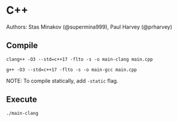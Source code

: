 # C++

Authors: Stas Minakov (@supermina999), Paul Harvey (@prharvey)

## Compile

```
clang++ -O3 --std=c++17 -flto -s -o main-clang main.cpp
```

```
g++ -O3 --std=c++17 -flto -s -o main-gcc main.cpp
```

NOTE: To compile statically, add `-static` flag.

## Execute

```
./main-clang
```
